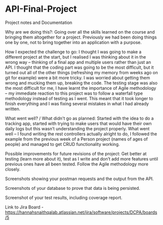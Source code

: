 # API-Final-Project
Project notes and Documentation

Why are we doing this?:
Going over all the skills learned on the course and bringing them altogether for a project. Previously we had been doing things one by one, not to bring together into an application with a purpose.

How I expected the challenge to go:
I thought I was going to make a different project at the start, but I realised I was thinking about it in the wrong way – thinking of a final app and multiple users rather than just an API.
I thought that the coding part was going to be the most difficult, but it turned out all of the other things (refreshing my memory from weeks ago on git for example) were a bit more tricky. I was worried about getting them wrong and mucking them up, breaking the code.
The testing stage was also the most difficult for me, I have learnt the importance of Agile methodology – my immediate reaction to this project was to follow a waterfall type methodology instead of testing as I went. This meant that it took longer to finish everything and I was fixing several mistakes in what I had already written. 

What went well? / What didn't go as planned:
Started with the idea to do a tracking app, started with trying to make users that would have their own daily logs but this wasn’t understanding the project properly.
What went well – I found writing the rest controllers actually alright to do, I followed the example from the previous week of a Person project (names of ages of people) and managed to get CRUD functionality working.

Possible improvements for future revisions of the project:
Get better at testing (learn more about it), test as I write and don’t add more features until previous ones have all been tested. Follow the Agile methodology more closely.




Screenshots showing your postman requests and the output from the API.

Screenshots of your database to prove that data is being persisted.

Screenshot of your test results, including coverage report.

Link to Jira Board - https://hannahsnaithqalab.atlassian.net/jira/software/projects/DCPA/boards/5




